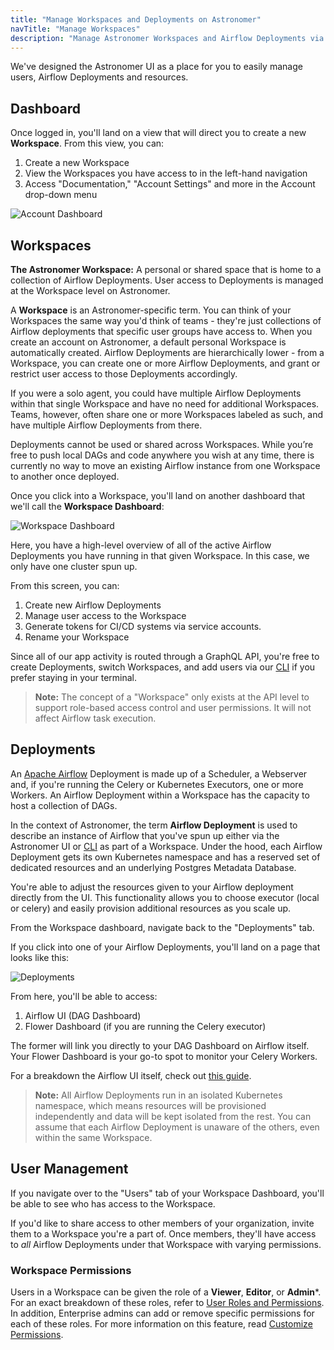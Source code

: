 ```yaml
---
title: "Manage Workspaces and Deployments on Astronomer"
navTitle: "Manage Workspaces"
description: "Manage Astronomer Workspaces and Airflow Deployments via the Astronomer UI."
---
```


We've designed the Astronomer UI as a place for you to easily manage users, Airflow Deployments and resources.

## Dashboard

Once logged in, you'll land on a view that will direct you to create a new **Workspace**. From this view, you can:

1. Create a new Workspace
2. View the Workspaces you have access to in the left-hand navigation
3. Access "Documentation," "Account Settings" and more in the Account drop-down menu

![Account Dashboard](https://assets2.astronomer.io/main/docs/astronomer-ui/v0.12-empty-dashboard.png)

## Workspaces

**The Astronomer Workspace:** A personal or shared space that is home to a collection of Airflow Deployments. User access to Deployments is managed at the Workspace level on Astronomer.

A **Workspace** is an Astronomer-specific term. You can think of your Workspaces the same way you'd think of teams - they're just collections of Airflow deployments that specific user groups have access to. When you create an account on Astronomer, a default personal Workspace is automatically created. Airflow Deployments are hierarchically lower - from a Workspace, you can create one or more Airflow Deployments, and grant or restrict user access to those Deployments accordingly.

If you were a solo agent, you could have multiple Airflow Deployments within that single Workspace and have no need for additional Workspaces. Teams, however, often share one or more Workspaces labeled as such, and have multiple Airflow Deployments from there.

Deployments cannot be used or shared across Workspaces. While you’re free to push local DAGs and code anywhere you wish at any time, there is currently no way to move an existing Airflow instance from one Workspace to another once deployed.

Once you click into a Workspace, you'll land on another dashboard that we'll call the **Workspace Dashboard**:

![Workspace Dashboard](https://assets2.astronomer.io/main/docs/astronomer-ui/v0.12-deployments.png)

Here, you have a high-level overview of all of the active Airflow Deployments you have running in that given Workspace. In this case, we only have one cluster spun up.

From this screen, you can:

1. Create new Airflow Deployments
2. Manage user access to the Workspace
3. Generate tokens for CI/CD systems via service accounts.
4. Rename your Workspace

Since all of our app activity is routed through a GraphQL API, you're free to create Deployments, switch Workspaces, and add users via our [CLI](/docs/enterprise/stable/develop/cli-quickstart/) if you prefer staying in your terminal.

> **Note:** The concept of a "Workspace" only exists at the API level to support role-based access control and user permissions. It will not affect Airflow task execution.

## Deployments

An [Apache Airflow](https://airflow.apache.org/) Deployment is made up of a Scheduler, a Webserver and, if you're running the Celery or Kubernetes Executors, one or more Workers. An Airflow Deployment within a Workspace has the capacity to host a collection of DAGs.

In the context of Astronomer, the term **Airflow Deployment** is used to describe an instance of Airflow that you've spun up either via the Astronomer UI or [CLI](/docs/enterprise/stable/develop/cli-quickstart/) as part of a Workspace. Under the hood, each Airflow Deployment gets its own Kubernetes namespace and has a reserved set of dedicated resources and an underlying Postgres Metadata Database.

You're able to adjust the resources given to your Airflow deployment directly from the UI. This functionality allows you to choose executor (local or celery) and easily provision additional resources as you scale up.

From the Workspace dashboard, navigate back to the "Deployments" tab.

If you click into one of your Airflow Deployments, you'll land on a page that looks like this:

![Deployments](https://assets2.astronomer.io/main/docs/astronomer-ui/v0.15-deployment.png)

From here, you'll be able to access:

1. Airflow UI (DAG Dashboard)
2. Flower Dashboard (if you are running the Celery executor)

The former will link you directly to your DAG Dashboard on Airflow itself. Your Flower Dashboard is your go-to spot to monitor your Celery Workers.

For a breakdown the Airflow UI itself, check out [this guide](/guides/airflow-ui/).

> **Note:** All Airflow Deployments run in an isolated Kubernetes namespace, which means resources will be provisioned independently and data will be kept isolated from the rest. You can assume that each Airflow Deployment is unaware of the others, even within the same Workspace.

## User Management

If you navigate over to the "Users" tab of your Workspace Dashboard, you'll be able to see who has access to the Workspace.

If you'd like to share access to other members of your organization, invite them to a Workspace you're a part of. Once members, they'll have access to _all_ Airflow Deployments under that Workspace with varying permissions.

### Workspace Permissions

Users in a Workspace can be given the role of a **Viewer**, **Editor**, or **Admin***. For an exact breakdown of these roles, refer to [User Roles and Permissions](/docs/enterprise/stable/manage-astronomer/workspace-permissions/). In addition, Enterprise admins can add or remove specific permissions for each of these roles. For more information on this feature, read [Customize Permissions](https://www.astronomer.io/docs/enterprise/stable/manage-astronomer/manage-platform-users#customize-permissions).

